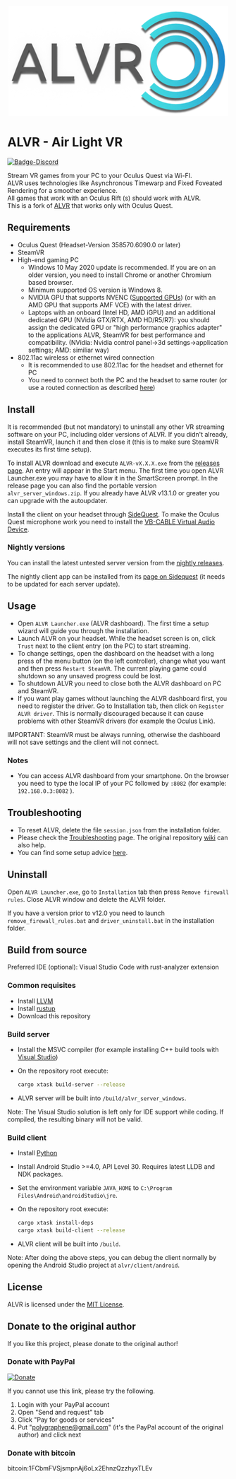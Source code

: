 <p align="center"> <img width="500" src="resources/alvr_combined_logo_hq.png"/> </p>

# ALVR - Air Light VR

[![Badge-Discord]][Link-Discord]

Stream VR games from your PC to your Oculus Quest via Wi-FI.  
ALVR uses technologies like Asynchronous Timewarp and Fixed Foveated Rendering for a smoother experience.  
All games that work with an Oculus Rift (s) should work with ALVR.  
This is a fork of [ALVR](https://github.com/polygraphene/ALVR) that works only with Oculus Quest.

## Requirements

- Oculus Quest (Headset-Version 358570.6090.0 or later)
- SteamVR
- High-end gaming PC
  - Windows 10 May 2020 update is recommended. If you are on an older version, you need to install Chrome or another Chromium based browser.
  - Minimum supported OS version is Windows 8.
  - NVIDIA GPU that supports NVENC ([Supported GPUs](https://github.com/polygraphene/ALVR/wiki/Supported-GPU)) (or with an AMD GPU that supports AMF VCE) with the latest driver.
  - Laptops with an onboard (Intel HD, AMD iGPU) and an additional dedicated GPU (NVidia GTX/RTX, AMD HD/R5/R7): you should assign the dedicated GPU or "high performance graphics adapter" to the applications ALVR, SteamVR for best performance and compatibility. (NVidia: Nvidia control panel->3d settings->application settings; AMD: similiar way)
- 802.11ac wireless or ethernet wired connection
  - It is recommended to use 802.11ac for the headset and ethernet for PC
  - You need to connect both the PC and the headset to same router (or use a routed connection as described [here](https://github.com/alvr-org/ALVR/wiki/ALVR-client-and-server-on-separate-networks))

## Install

It is recommended (but not mandatory) to uninstall any other VR streaming software on your PC, including older versions of ALVR. If you didn't already, install SteamVR, launch it and then close it (this is to make sure SteamVR executes its first time setup).

To install ALVR download and execute `ALVR-vX.X.X.exe` from the [releases page](https://github.com/alvr-org/ALVR/releases). An entry will appear in the Start menu. The first time you open ALVR Launcher.exe you may have to allow it in the SmartScreen prompt. In the release page you can also find the portable version `alvr_server_windows.zip`. If you already have ALVR v13.1.0 or greater you can upgrade with the autoupdater.

Install the client on your headset through [SideQuest](https://sidequestvr.com/). To make the Oculus Quest microphone work you need to install the [VB-CABLE Virtual Audio Device](https://www.vb-audio.com/Cable/).

### Nightly versions

You can install the latest untested server version from the [nightly releases](https://github.com/alvr-org/ALVR-nightly/releases).

The nightly client app can be installed from its [page on Sidequest](https://sidequestvr.com/app/2281/alvr-nightly) (it needs to be updated for each server update).

## Usage

- Open `ALVR Launcher.exe` (ALVR dashboard). The first time a setup wizard will guide you through the installation.
- Launch ALVR on your headset. While the headset screen is on, click `Trust` next to the client entry (on the PC) to start streaming.
- To change settings, open the dashboard on the headset with a long press of the menu button (on the left controller), change what you want and then press `Restart SteamVR`. The current playing game could shutdown so any unsaved progress could be lost.
- To shutdown ALVR you need to close both the ALVR dashboard on PC and SteamVR.
- If you want play games without launching the ALVR dashboard first, you need to register the driver. Go to Installation tab, then click on `Register ALVR driver`. This is normally discouraged because it can cause problems with other SteamVR drivers (for example the Oculus Link).

IMPORTANT: SteamVR must be always running, otherwise the dashboard will not save settings and the client will not connect.

### Notes

- You can access ALVR dashboard from your smartphone. On the browser you need to type the local IP of your PC followed by `:8082` (for example: `192.168.0.3:8082` ).

## Troubleshooting

- To reset ALVR, delete the file `session.json` from the installation folder.
- Please check the [Troubleshooting](https://github.com/alvr-org/ALVR/wiki/Troubleshooting) page. The original repository [wiki](https://github.com/polygraphene/ALVR/wiki/Troubleshooting) can also help.
- You can find some setup advice [here](https://github.com/alvr-org/ALVR/wiki/Setup-advice).

## Uninstall

Open `ALVR Launcher.exe`, go to `Installation` tab then press `Remove firewall rules`. Close ALVR window and delete the ALVR folder.

If you have a version prior to v12.0 you need to launch `remove_firewall_rules.bat` and `driver_uninstall.bat` in the installation folder.

## Build from source

Preferred IDE (optional): Visual Studio Code with rust-analyzer extension

### Common requisites

- Install [LLVM](https://releases.llvm.org/download.html)
- Install [rustup](https://rustup.rs/)
- Download this repository

### Build server

- Install the MSVC compiler (for example installing C++ build tools with [Visual Studio](https://visualstudio.microsoft.com/downloads))
- On the repository root execute:

    ```bash
    cargo xtask build-server --release
    ```

- ALVR server will be built into `/build/alvr_server_windows`.

Note: The Visual Studio solution is left only for IDE support while coding. If compiled, the resulting binary will not be valid.

### Build client

- Install [Python](https://www.microsoft.com/store/productId/9MSSZTT1N39L)
- Install Android Studio >=4.0, API Level 30. Requires latest LLDB and NDK packages.
- Set the environment variable `JAVA_HOME` to `C:\Program Files\Android\androidStudio\jre`.
- On the repository root execute:

    ```bash
    cargo xtask install-deps
    cargo xtask build-client --release
    ```

- ALVR client will be built into `/build`.

Note: After doing the above steps, you can debug the client normally by opening the Android Studio project at `alvr/client/android`.

## License

ALVR is licensed under the [MIT License](LICENSE).

## Donate to the original author

If you like this project, please donate to the original author!

### Donate with PayPal

[![Donate](https://img.shields.io/badge/Donate-PayPal-green.svg)](https://www.paypal.com/cgi-bin/webscr?cmd=_donations&business=polygraphene@gmail.com&lc=US&item_name=Donate+for+ALVR+developer&no_note=0&cn=&curency_code=USD&bn=PP-DonationsBF:btn_donateCC_LG.gif:NonHosted)

If you cannot use this link, please try the following.

1. Login with your PayPal account
2. Open "Send and request" tab
3. Click "Pay for goods or services"
4. Put "polygraphene@gmail.com" (it's the PayPal account of the original author) and click next

### Donate with bitcoin

bitcoin:1FCbmFVSjsmpnAj6oLx2EhnzQzzhyxTLEv

[Badge-Discord]: https://img.shields.io/discord/720612397580025886?style=for-the-badge&logo=discord "Join us on Discord"
[Link-Discord]: https://discord.gg/KbKk3UM
